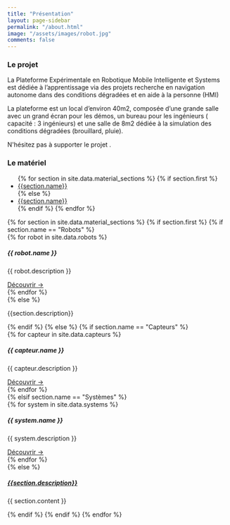 ```yaml
---
title: "Présentation"
layout: page-sidebar
permalink: "/about.html"
image: "/assets/images/robot.jpg"
comments: false
---
```


<h3 class="border-bottom mb-4">Le projet</h3>

La Plateforme Expérimentale en Robotique Mobile Intelligente et Systems est dédiée à
l’apprentissage via des projets recherche en navigation autonome dans des conditions dégradées et en aide à la personne (HMI)

La plateforme est un local d’environ 40m2, composée d’une grande salle avec un grand écran pour les démos, un
bureau pour les ingénieurs ( capacité : 3 ingénieurs) et une salle de 8m2 dédiée à la simulation des conditions
dégradées (brouillard, pluie).

N'hésitez pas à supporter le projet <i class="fa fa-heart text-danger"></i>.
<br>
<h3 class="border-bottom mb-4">Le matériel</h3>


<div class="card mx-auto mb-1 border-0"  style="max-width: 100%;">
  <div class="card-header">
    <ul class="nav nav-tabs card-header-tabs" id="test-list" role="tablist">
      {% for section in site.data.material_sections %}
        {% if section.first %}
          <li class="nav-item">
            <a class="nav-link shadow-none active" id="{{ section.jsid }}" href="#{{section.id}}" role="tab" aria-controls="{{section.id}}" aria-selected="true">{{section.name}}</a>
          </li>
        {% else %}
          <li class="nav-item">
              <a class="nav-link" id="{{ section.jsid }}" href="#{{section.id}}" role="tab" aria-controls="{{section.id}}" aria-selected="true">{{section.name}}</a>
          </li>
        {% endif %}
      {% endfor %}
    </ul>
  </div>
  <div class="card-body">          
      <div class="tab-content">
        {% for section in site.data.material_sections %}
          {% if section.first %}
            {% if section.name == "Robots" %}
              <div class="tab-pane active overflow-auto" id="{{section.id}}" role="tabpanel">
	            {% for robot in site.data.robots %}
	              <div class="card mb-3">
				  	<div class="card-body">
				    	<h5 class="card-title">{{ robot.name }}</h5>
				    	<p class="card-text">{{ robot.description }}</p>
				    	<a href="{{ robot.link }}" class="btn btn-primary">Découvrir &rarr;</a>
				  	</div>
				  </div>
	            {% endfor %}
	          </div>
            {% else %}
              <div class="tab-pane overflow-auto" id="{{section.id}}" role="tabpanel">
                <p class="card-text">{{section.description}}</p>
              </div>
            {% endif %}
          {% else %}  
            {% if section.name == "Capteurs" %}
              <div class="tab-pane overflow-auto" id="{{section.id}}" role="tabpanel" aria-labelledby="{{section.id}}-tab">  
	            {% for capteur in site.data.capteurs %}
	              <div class="card mb-3">
				  	<div class="card-body">
				    	<h5 class="card-title">{{ capteur.name }}</h5>
				    	<p class="card-text">{{ capteur.description }}</p>
				    	<a href="#" class="btn btn-primary">Découvrir &rarr;</a>
				  	</div>
				  </div>
	             {% endfor %}         
	          </div>
            {% elsif section.name == "Systèmes" %}
              <div class="tab-pane overflow-auto" id="{{section.id}}" role="tabpanel" aria-labelledby="{{section.id}}-tab">  
                    {% for system in site.data.systems %}
                      <div class="card mb-3">
				  	    <div class="card-body">
				    	  <h5 class="card-title">{{ system.name }}</h5>
				    	  <p class="card-text">{{ system.description }}</p>
				    	  <a href="#" class="btn btn-primary">Découvrir &rarr;</a>
				  	    </div>
				      </div>
                    {% endfor %}
              </div>
            {% else %}
              <div class="tab-pane overflow-auto" id="{{section.id}}" role="tabpanel" aria-labelledby="{{section.id}}-tab">  
                <h5 class="card-title text-center"><a href="/{{ section.url }}" class="highlighted">{{section.description}}</a></h5>
                <p class="card-text">{{ section.content }} </p>              
              </div>
            {% endif %}
          {% endif %}
        {% endfor %}
      </div>
</div>



<script>
    $('#test-list a').on('click', function (e) {
    	e.preventDefault()
    	$(this).tab('show')
    })
</script> 
